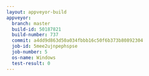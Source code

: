 ```yaml
---
layout: appveyor-build
appveyor:
  branch: master
  build-id: 50187821
  build-number: 737
  commit: a4dd9d863d50a034fbbb16c50f6b373b80892304
  job-id: 5mee2ujnpephspse
  job-number: 5
  os-name: Windows
  test-result: 0
---
```

